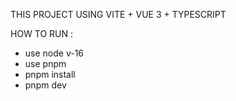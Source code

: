 THIS PROJECT USING VITE + VUE 3 + TYPESCRIPT

HOW TO RUN :

-   use node v-16
-   use pnpm
-   pnpm install
-   pnpm dev
